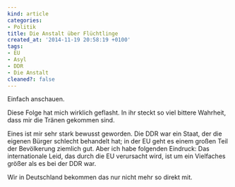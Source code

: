 ```yaml
---
kind: article
categories:
- Politik
title: Die Anstalt über Flüchtlinge
created_at: '2014-11-19 20:58:19 +0100'
tags:
- EU
- Asyl
- DDR
- Die Anstalt
cleaned?: false
---
```


Einfach anschauen.

Diese Folge hat mich wirklich geflasht. In ihr steckt so viel bittere
Wahrheit, dass mir die Tränen gekommen sind.

Eines ist mir sehr stark bewusst geworden. Die DDR war ein Staat, der
die eigenen Bürger schlecht behandelt hat; in der EU geht es einem
großen Teil der Bevölkerung ziemlich gut. Aber ich habe folgen­den
Eindruck: Das internationale Leid, das durch die EU ver­ur­sacht wird,
ist um ein Vielfaches größer als es bei der DDR war.

Wir in Deutschland bekommen das nur nicht mehr so direkt mit.
